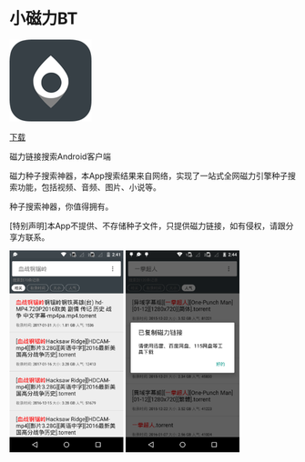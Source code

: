 # 小磁力BT

![小磁力144](img/小磁力144.png)

<a class="download-btn" href="http://ofjeo4hda.bkt.clouddn.com/MagnetSearch/MagnetSearch-source-v4.0-build50_legu_signed_zipalign.apk"></i>下载</a>

磁力链接搜索Android客户端

磁力种子搜索神器，本App搜索结果来自网络，实现了一站式全网磁力引擎种子搜索功能，包括视频、音频、图片、小说等。

种子搜索神器，你值得拥有。

[特别声明]本App不提供、不存储种子文件，只提供磁力链接，如有侵权，请跟分享方联系。

<img src="img/BT3.png" width="200px" height="auto" />

<img src="img/BT4.png" width="200px" height="auto" />